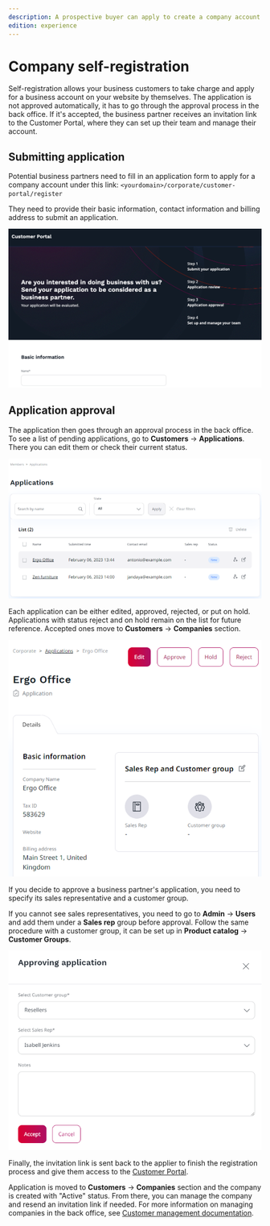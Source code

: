 ```yaml
---
description: A prospective buyer can apply to create a company account on a seller's website.
edition: experience
---
```


# Company self-registration

Self-registration allows your business customers to take charge and apply for a business account on your website by themselves.
The application is not approved automatically, it has to go through the approval process in the back office.
If it's accepted, the business partner receives an invitation link to the Customer Portal, where they can set up their team and manage their account.

## Submitting application

Potential business partners need to fill in an application form to apply for a company account under this link:
`<yourdomain>/corporate/customer-portal/register`

They need to provide their basic information, contact information and billing address to submit an application.

![Company self-registration](img/cp_self_registration.png)

## Application approval

The application then goes through an approval process in the back office.
To see a list of pending applications, go to **Customers** -> **Applications**.
There you can edit them or check their current status.

![List of applications](img/cp_applications_list.png)

Each application can be either edited, approved, rejected, or put on hold.
Applications with status reject and on hold remain on the list for future reference.
Accepted ones move to **Customers** -> **Companies** section.

![Application](img/cp_application.png)

If you decide to approve a business partner's application, you need to specify its sales representative and a customer group.

If you cannot see sales representatives, you need to go to **Admin** -> **Users** and add them under a **Sales rep** group before approval.
Follow the same procedure with a customer group, it can be set up in **Product catalog** -> **Customer Groups**.

![Application approval](img/cp_approving_application.png)

Finally, the invitation link is sent back to the applier to finish the registration process and give them access to the [Customer Portal](customer_portal.md).

Application is moved to **Customers** -> **Companies** section and the company is created with "Active" status.
From there, you can manage the company and resend an invitation link if needed.
For more information on managing companies in the back office, see [Customer management documentation](manage_customers.md#manage-company).
